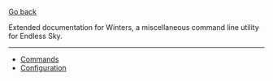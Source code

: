 [Go back](/README.md)

Extended documentation for Winters, a miscellaneous command line utility for Endless Sky.

***

- [Commands](./commands.md)
- [Configuration](./config.md)